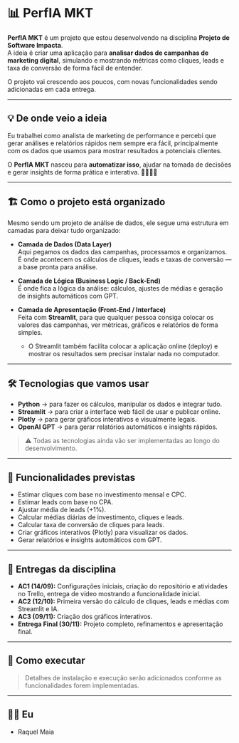 # 📊 PerfIA MKT

**PerfIA MKT** é um projeto que estou desenvolvendo na disciplina **Projeto de Software Impacta**.  
A ideia é criar uma aplicação para **analisar dados de campanhas de marketing digital**, simulando e mostrando métricas como cliques, leads e taxa de conversão de forma fácil de entender.

O projeto vai crescendo aos poucos, com novas funcionalidades sendo adicionadas em cada entrega.

---

## 💡 De onde veio a ideia
Eu trabalhei como analista de marketing de performance e percebi que gerar análises e relatórios rápidos nem sempre era fácil, principalmente com os dados que usamos para mostrar resultados a potenciais clientes.  

O **PerfIA MKT** nasceu para **automatizar isso**, ajudar na tomada de decisões e gerar insights de forma prática e interativa. 💜👩🏽‍💻

---

## 🏗️ Como o projeto está organizado
Mesmo sendo um projeto de análise de dados, ele segue uma estrutura em camadas para deixar tudo organizado:

- **Camada de Dados (Data Layer)**  
  Aqui pegamos os dados das campanhas, processamos e organizamos. É onde acontecem os cálculos de cliques, leads e taxas de conversão — a base pronta para análise.

- **Camada de Lógica (Business Logic / Back-End)**  
  É onde fica a lógica da análise: cálculos, ajustes de médias e geração de insights automáticos com GPT.

- **Camada de Apresentação (Front-End / Interface)**  
  Feita com **Streamlit**, para que qualquer pessoa consiga colocar os valores das campanhas, ver métricas, gráficos e relatórios de forma simples.  
  - O Streamlit também facilita colocar a aplicação online (deploy) e mostrar os resultados sem precisar instalar nada no computador.

---

## 🛠️ Tecnologias que vamos usar
- **Python** → para fazer os cálculos, manipular os dados e integrar tudo.  
- **Streamlit** → para criar a interface web fácil de usar e publicar online.  
- **Plotly** → para gerar gráficos interativos e visualmente legais.  
- **OpenAI GPT** → para gerar relatórios automáticos e insights rápidos.

> ⚠️ Todas as tecnologias ainda vão ser implementadas ao longo do desenvolvimento.

---

## 📐 Funcionalidades previstas
- Estimar cliques com base no investimento mensal e CPC.  
- Estimar leads com base no CPA.  
- Ajustar média de leads (+1%).  
- Calcular médias diárias de investimento, cliques e leads.  
- Calcular taxa de conversão de cliques para leads.  
- Criar gráficos interativos (Plotly) para visualizar os dados.  
- Gerar relatórios e insights automáticos com GPT.

---

## 📅 Entregas da disciplina
- **AC1 (14/09):** Configurações iniciais, criação do repositório e atividades no Trello, entrega de vídeo mostrando a funcionalidade inicial.  
- **AC2 (12/10):** Primeira versão do cálculo de cliques, leads e médias com Streamlit e IA.  
- **AC3 (09/11):** Criação dos gráficos interativos.  
- **Entrega Final (30/11):** Projeto completo, refinamentos e apresentação final.

---

## 🚀 Como executar
> Detalhes de instalação e execução serão adicionados conforme as funcionalidades forem implementadas.

---

## 👩‍💻 Eu
- Raquel Maia
